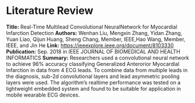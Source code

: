 # Literature Review

**Title:** Real-Time Multilead Convolutional NeuralNetwork for Myocardial Infarction Detection
**Authors:** Wenhan Liu, Mengxin Zhang, Yidan Zhang, Yuan Liao, Qijun Huang, Sheng Chang, Member, IEEE,Hao Wang, Member, IEEE, and Jin He
**Link:** https://ieeexplore.ieee.org/document/8103330 
**Publication:** Sep. 2018 in IEEE JOURNAL OF BIOMEDICAL AND HEALTH INFORMATICS
**Summary:** Researchers used a convolutional neural network to achieve 96% accuracy classifying Generalized Anterorior Myocardial Infarction in data from 4 ECG leads.  To combine data from multiple leads in the diagnosis, sub-2d convolutional layers and lead asymmetric pooling layers were used.  The algorithm’s realtime performance was tested on a lightweight embedded system and found to be suitable for application in mobile wearable ECG devices.
